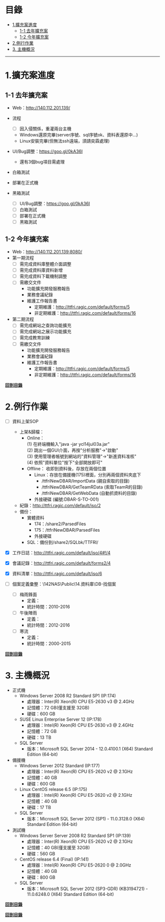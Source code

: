 # 目錄

<!-- MarkdownTOC detph=5 -->

- [1.擴充案進度](#1%E6%93%B4%E5%85%85%E6%A1%88%E9%80%B2%E5%BA%A6)
	- [1-1 去年擴充案](#1-1-%E5%8E%BB%E5%B9%B4%E6%93%B4%E5%85%85%E6%A1%88)
	- [1-2 今年擴充案](#1-2-%E4%BB%8A%E5%B9%B4%E6%93%B4%E5%85%85%E6%A1%88)
- [2.例行作業](#2%E4%BE%8B%E8%A1%8C%E4%BD%9C%E6%A5%AD)
- [3. 主機概況](#3-%E4%B8%BB%E6%A9%9F%E6%A6%82%E6%B3%81)

<!-- /MarkdownTOC -->

---

# 1.擴充案進度

## 1-1 去年擴充案
* Web：http://140.112.201.139/
* 流程
	- [ ] 因入侵關係，重灌兩台主機
	* Windows還原完畢(server序號、sql序號ok、資料表還原中…)
	* Linux安裝完畢(但無法ssh遠端，須請奕霖處理)
* UI/Bug調整：https://goo.gl/0kA36I
	* 還有3個bug項目需處理
* 白箱測試
* 部署在正式機
* 黑箱測試

	- [ ] UI/Bug調整：https://goo.gl/0kA36I
	- [ ] 白箱測試
	- [ ] 部署在正式機
	- [ ] 黑箱測試

## 1-2 今年擴充案
* Web：http://140.112.201.139:8080/
* 第一期流程
	- [ ] 需完成資料庫整體介面調整
	- [ ] 需完成資料庫資料新增
	- [ ] 需完成資料下載機制調整
	- [ ] 需繳交文件
		- 功能擴充開發服務報告
		- 業務會議紀錄
		- 維護工作報告書
			- 定期維護：http://ttfri.ragic.com/default/forms/5
			- 非定期維護：http://ttfri.ragic.com/default/forms/16

* 第二期流程
	- [ ] 需完成網站之查詢功能擴充
	- [ ] 需完成網站之展示功能擴充
	- [ ] 需完成教育訓練
	- [ ] 需繳交文件
		- 功能擴充開發服務報告
		- 業務會議紀錄
		- 維護工作報告書
			- 定期維護：http://ttfri.ragic.com/default/forms/5
			- 非定期維護：http://ttfri.ragic.com/default/forms/16

**[回到目錄](#目錄)**

# 2.例行作業
- [ ] 資料上架SOP
	+ 上架&歸檔：
		+ Online：  
			(1) 在終端機輸入"java -jar ycl14jul03a.jar"  
			(2) 跳出一個GUI介面，再按"分析服務"->"啟動"  
			(3) 使用管理者帳號到網站的"資料管理"->"新進資料准核"  
			(4) 依照"資料單位"按下"全部開放即可"  
		+ Offline：
			收即到資料後，存放在兩個位置
			+ Linux：存放在備援機(175)裡面，分別再兩個資料夾底下  
				+ /ttfriNewDBAR/ImportData   (親自索取的目錄)  
				+ /ttfriNewDBAR/GetTeamRData (索取TeamR的目錄)
				+ /ttfriNewDBAR/GetWebData   (自動抓資料的目錄)  
			+ 外接硬碟 (編號:DBAR-S-TO-001)  
	+ 紀錄：http://ttfri.ragic.com/default/iso/2
	+ 備份：
		+ 實體資料
			+ 174：/share2/ParsedFiles
			+ 175：/ttfriNewDBAR/ParsedFiles
			+ 外接硬碟
		+ SQL：備份到/share2/SQLbk/TTFRI/

- [x] 工作日誌：http://ttfri.ragic.com/default/iso/4#!/4
- [x] 會議記錄：http://ttfri.ragic.com/default/forms2/4
- [x] 資料清單：http://ttfri.ragic.com/default/iso/6
- [ ] 個案定義彙整：\\142NAS\Public\14.資料庫\DB-找個案
	+ [ ] 梅雨鋒面 
		+ 定義：
		+ 統計時間：2010-2016
	+ [ ] 午後陣雨 
		+ 定義：
		+ 統計時間：2012-2016
	+ [ ] 寒流 
		+ 定義：
		+ 統計時間：2000-2015

**[回到目錄](#目錄)**

# 3. 主機概況 
* 正式機
	+ Windows Server 2008 R2 Standard SP1 (IP:174)
		- 處理器：Inter(R) Xeon(R) CPU E5-2630 v3 @ 2.4GHz
		- 記憶體：72 GB(僅支援至 32GB)
		- 硬碟：600 GB
	+ SUSE Linux Enterprise Server 12 (IP:178)
		- 處理器：Intel(R) Xeon(R) CPU E5-2630 v3 @ 2.4GHz
		- 記憶體：72 GB
		- 硬碟：13 TB
	+ SQL Server
		- 版本：Microsoft SQL Server 2014 - 12.0.4100.1 (X64) Standard Edition (64-bit)
* 備援機
	+ Windows Server 2012 Standard (IP:177)
		- 處理器：Inter(R) Xeon(R) CPU E5-2620 v2 @ 2.1GHz
		- 記憶體：40 GB
		- 硬碟：600 GB
	+ Linux CentOS release 6.5 (IP:175)
		- 處理器：Intel(R) Xeon(R) CPU E5-2620 v2 @ 2.1GHz
		- 記憶體：40 GB
		- 硬碟：17 TB
	+ SQL Server
		- 版本：Microsoft SQL Server 2012 (SP1) - 11.0.3128.0 (X64)	Standard Edition (64-bit)
* 測試機
	+ Windows Server Server 2008 R2 Standard SP1 (IP:139)
		- 處理器：Inter(R) Xeon(R) CPU E5-2620 v2 @ 2.1GHz
		- 記憶體：40 GB(僅支援至 32GB)
		- 硬碟：560 GB
	+ CentOS release 6.4 (Final) (IP:141)
		- 處理器：Intel(R) Xeon(R) CPU E5-2620 0 @ 2.0GHz
		- 記憶體：40 GB
		- 硬碟：800 GB
	+ SQL Server
		- 版本：Microsoft SQL Server 2012 (SP3-GDR) (KB3194721) - 11.0.6248.0 (X64) Standard Edition (64-bit)

**[回到目錄](#目錄)**


**[回到目錄](#目錄)**
